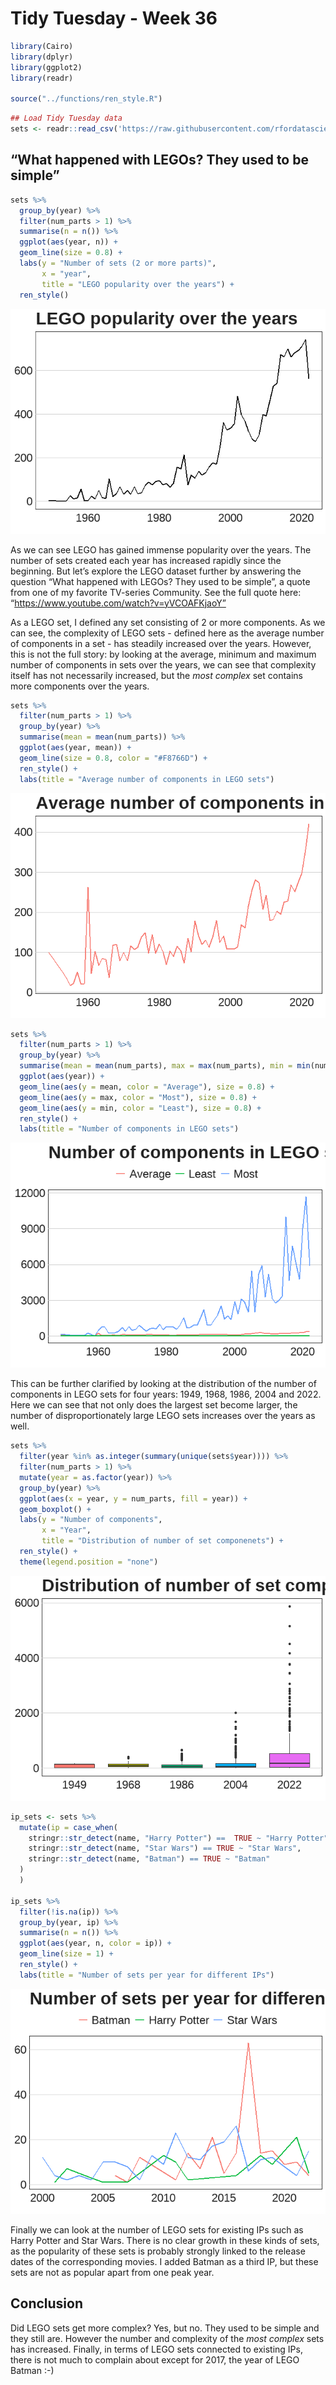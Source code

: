 Tidy Tuesday - Week 36
================

``` r
library(Cairo)
library(dplyr)
library(ggplot2)
library(readr)

source("../functions/ren_style.R")
```

``` r
## Load Tidy Tuesday data
sets <- readr::read_csv('https://raw.githubusercontent.com/rfordatascience/tidytuesday/master/data/2022/2022-09-06/sets.csv.gz')
```

## “What happened with LEGOs? They used to be simple”

``` r
sets %>% 
  group_by(year) %>%
  filter(num_parts > 1) %>% 
  summarise(n = n()) %>% 
  ggplot(aes(year, n)) +
  geom_line(size = 0.8) +
  labs(y = "Number of sets (2 or more parts)",
       x = "year",
       title = "LEGO popularity over the years") +
  ren_style()
```

<img src="week36_files/figure-gfm/unnamed-chunk-3-1.png"
data-fig-alt="Line chart of number of LEGO sets released between 1949 and 2022" />

As we can see LEGO has gained immense popularity over the years. The
number of sets created each year has increased rapidly since the
beginning. But let’s explore the LEGO dataset further by answering the
question “What happened with LEGOs? They used to be simple”, a quote
from one of my favorite TV-series Community. See the full quote here:
“https://www.youtube.com/watch?v=yVCOAFKjaoY”

As a LEGO set, I defined any set consisting of 2 or more components. As
we can see, the complexity of LEGO sets - defined here as the average
number of components in a set - has steadily increased over the years.
However, this is not the full story: by looking at the average, minimum
and maximum number of components in sets over the years, we can see that
complexity itself has not necessarily increased, but the *most complex*
set contains more components over the years.

``` r
sets %>% 
  filter(num_parts > 1) %>% 
  group_by(year) %>% 
  summarise(mean = mean(num_parts)) %>% 
  ggplot(aes(year, mean)) +
  geom_line(size = 0.8, color = "#F8766D") +
  ren_style() +
  labs(title = "Average number of components in LEGO sets")
```

<img src="week36_files/figure-gfm/unnamed-chunk-4-1.png"
data-fig-alt="Line chart of average number of components in LEGO sets released between 1949 and 2022" />

``` r
sets %>%
  filter(num_parts > 1) %>% 
  group_by(year) %>% 
  summarise(mean = mean(num_parts), max = max(num_parts), min = min(num_parts)) %>% 
  ggplot(aes(year)) +
  geom_line(aes(y = mean, color = "Average"), size = 0.8) +
  geom_line(aes(y = max, color = "Most"), size = 0.8) +
  geom_line(aes(y = min, color = "Least"), size = 0.8) +
  ren_style() +
  labs(title = "Number of components in LEGO sets")
```

<img src="week36_files/figure-gfm/unnamed-chunk-5-1.png"
data-fig-alt="Line chart of average, maximum and minimum components in LEGO sets, 1949 - 2022" />

This can be further clarified by looking at the distribution of the
number of components in LEGO sets for four years: 1949, 1968, 1986, 2004
and 2022. Here we can see that not only does the largest set become
larger, the number of disproportionately large LEGO sets increases over
the years as well.

``` r
sets %>% 
  filter(year %in% as.integer(summary(unique(sets$year)))) %>%
  filter(num_parts > 1) %>%
  mutate(year = as.factor(year)) %>% 
  group_by(year) %>% 
  ggplot(aes(x = year, y = num_parts, fill = year)) +
  geom_boxplot() +
  labs(y = "Number of components",
       x = "Year",
       title = "Distribution of number of set componenets") +
  ren_style() +
  theme(legend.position = "none")
```

<img src="week36_files/figure-gfm/unnamed-chunk-6-1.png"
data-fig-alt="Boxplots of distribution of number of components in LEGO sets in 1949, 1968, 186, 2004 and 2022" />

``` r
ip_sets <- sets %>% 
  mutate(ip = case_when(
    stringr::str_detect(name, "Harry Potter") ==  TRUE ~ "Harry Potter",
    stringr::str_detect(name, "Star Wars") == TRUE ~ "Star Wars",
    stringr::str_detect(name, "Batman") == TRUE ~ "Batman"
  )
  )

ip_sets %>% 
  filter(!is.na(ip)) %>% 
  group_by(year, ip) %>% 
  summarise(n = n()) %>% 
  ggplot(aes(year, n, color = ip)) +
  geom_line(size = 1) +
  ren_style() +
  labs(title = "Number of sets per year for different IPs")
```

![](week36_files/figure-gfm/unnamed-chunk-7-1.png)

Finally we can look at the number of LEGO sets for existing IPs such as
Harry Potter and Star Wars. There is no clear growth in these kinds of
sets, as the popularity of these sets is probably strongly linked to the
release dates of the corresponding movies. I added Batman as a third IP,
but these sets are not as popular apart from one peak year.

## Conclusion

Did LEGO sets get more complex? Yes, but no. They used to be simple and
they still are. However the number and complexity of the *most complex*
sets has increased. Finally, in terms of LEGO sets connected to existing
IPs, there is not much to complain about except for 2017, the year of
LEGO Batman :-)
